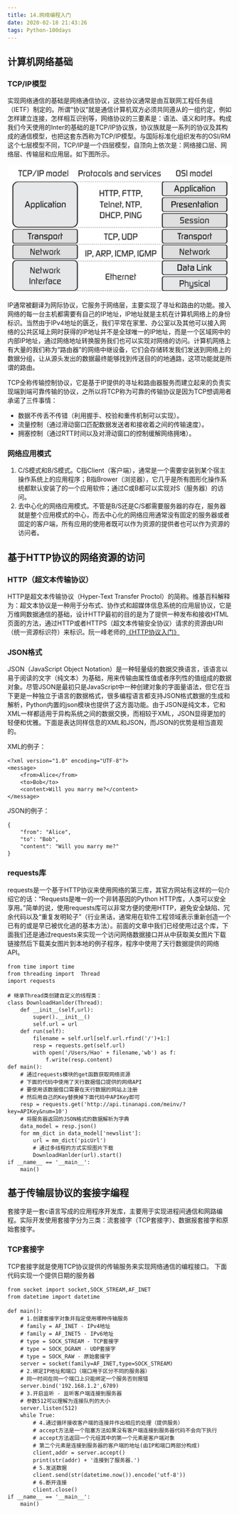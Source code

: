 ```yaml
---
title: 14.网络编程入门
date: 2020-02-18 21:43:26
tags: Python-100days
---
```


## 计算机网络基础

### TCP/IP模型

实现网络通信的基础是网络通信协议，这些协议通常是由互联网工程任务组（IETF）制定的。所谓“协议”就是通信计算机双方必须共同遵从的一组约定，例如怎样建立连接，怎样相互识别等，网络协议的三要素是：语法、语义和时序。构成我们今天使用的Inter的基础的是TCP/IP协议族，协议族就是一系列的协议及其构成的通信模型，也把这套东西称为TCP/IP模型。与国际标准化组织发布的OSI/RM这个七层模型不同，TCP/IP是一个四层模型，自顶向上依次是：网络接口层、网络层、传输层和应用层。如下图所示。
<!--more-->

![](./14-网络编程入门/TCP-IP-model.png)

IP通常被翻译为网际协议，它服务于网络层，主要实现了寻址和路由的功能。接入网络的每一台主机都需要有自己的IP地址，IP地址就是主机在计算机网络上的身份标识。当然由于IPv4地址的匮乏，我们平常在家里、办公室以及其他可以接入网络的公共区域上网时获得的IP地址并不是全球唯一的IP地址，而是一个区域网中的内部IP地址，通过网络地址转换服务我们也可以实现对网络的访问。计算机网络上有大量的我们称为“路由器”的网络中继设备，它们会存储转发我们发送到网络上的数据分组，让从源头发出的数据最终能够找到传送目的的地通路，这项功能就是所谓的路由。

TCP全称传输控制协议，它是基于IP提供的寻址和路由器服务而建立起来的负责实现端到端可靠传输的协议，之所以将TCP称为可靠的传输协议是因为TCP想调用者承诺了三件事情：

* 数据不传丢不传错（利用握手、校验和重传机制可以实现）。
* 流量控制（通过滑动窗口匹配数据发送者和接收着之间的传输速度）。
* 拥塞控制（通过RTT时间以及对滑动窗口的控制缓解网络拥堵）。

### 网络应用模式

1. C/S模式和B/S模式。C指Client（客户端），通常是一个需要安装到某个宿主操作系统上的应用程序；B指Brower（浏览器），它几乎是所有图形化操作系统都默认安装了的一个应用软件；通过C或B都可以实现对S（服务器）的访问。
2. 去中心化的网络应用模式。不管是B/S还是C/S都需要服务器的存在，服务器就是整个应用模式的中心，而去中心化的网络应用通常没有固定的服务器或者固定的客户端，所有应用的使用者既可以作为资源的提供者也可以作为资源的访问者。

## 基于HTTP协议的网络资源的访问

### HTTP（超文本传输协议）

HTTP是超文本传输协议（Hyper-Text Transfer Proctol）的简称。维基百科解释为：超文本协议是一种用于分布式、协作式和超媒体信息系统的应用层协议，它是万维网数据通信的基础，设计HTTP最初的目的是为了提供一种发布和接收HTML页面的方法，通过HTTP或者HTTPS（超文本传输安全协议）请求的资源由URI（统一资源标识符）来标识。阮一峰老师的[《HTTP协议入门》](http://www.ruanyifeng.com/blog/2016/08/http.html)

### JSON格式

JSON（JavaScript Object Notation）是一种轻量级的数据交换语言，该语言以易于阅读的文字（纯文本）为基础，用来传输由属性值或者序列性的值组成的数据对象。尽管JSON是最初只是JavaScript中一种创建对象的字面量语法，但它在当下更是一种独立于语言的数据格式，很多编程语言都支持JSON格式数据的生成和解析，Python内置的json模块也提供了这方面功能。由于JSON是纯文本，它和XML一样都适用于异构系统之间的数据交换，而相较于XML，JSON显得更加的轻便和优雅。下面是表达同样信息的XML和JSON，而JSON的优势是相当直观的。

XML的例子：

```
<?xml version="1.0" encoding="UTF-8"?>
<message>
	<from>Alice</from>
	<to>Bob</to>
	<content>Will you marry me?</content>
</message>
```

JSON的例子：

```
{
    "from": "Alice",
    "to": "Bob",
    "content": "Will you marry me?"
}
```

### requests库

requests是一个基于HTTP协议来使用网络的第三库，其官方网站有这样的一句介绍它的话：“Requests是唯一的一个非转基因的Python HTTP库，人类可以安全享用。”简单的说，使用requests库可以非常方便的使用HTTP，避免安全缺陷、冗余代码以及“重复发明轮子”（行业黑话，通常用在软件工程领域表示重新创造一个已有的或是早已被优化過的基本方法）。前面的文章中我们已经使用过这个库，下面我们还是通过requests来实现一个访问网络数据接口并从中获取美女图片下载链接然后下载美女图片到本地的例子程序，程序中使用了天行数据提供的网络API。

```
from time import time
from threading import  Thread
import requests

# 继承Thread类创建自定义的线程类：
class DownloadHanlder(Thread):
    def __init__(self,url):
        super().__init__()
        self.url = url
    def run(self):
        filename = self.url[self.url.rfind('/')+1:]
        resp = requests.get(self.url)
        with open('/Users/Hao' + filename,'wb') as f:
            f.write(resp.content)
def main():
    # 通过requests模块的get函数获取网络资源
    # 下面的代码中使用了天行数据借口提供的网络API
    # 要使用该数据借口需要在天行数据的网站上注册
    # 然后用自己的Key替换掉下面代码中APIKey即可
    resp = requests.get('http://api.tinanapi.com/meinv/?key=APIKey&num=10')
    # 将服务器返回的JSON格式的数据解析为字典
    data_model = resp.json()
    for mm_dict in data_model['newslist']:
        url = mm_dict('picUrl')
        # 通过多线程的方式实现图片下载
        DownloadHanlder(url).start()
if __name__ == '__main__':
    main()
```

## 基于传输层协议的套接字编程

套接字是一套c语言写成的应用程序开发库，主要用于实现进程间通信和网路编程。实际开发使用套接字分为三类：流套接字（TCP套接字）、数据报套接字和原始套接字。

### TCP套接字

TCP套接字就是使用TCP协议提供的传输服务来实现网络通信的编程接口。
下面代码实现一个提供日期的服务器
```
from socket import socket,SOCK_STREAM,AF_INET
from datetime import datetime

def main():
    # 1.创建套接字对象并指定使用哪种传输服务
    # family = AF_INET - IPv4地址
    # family = AF_INET5 - IPv6地址
    # type = SOCK_STREAM - TCP套接字
    # type = SOCK_DGRAM - UDP套接字
    # type = SOCK_RAW - 原始套接字
    server = socket(family=AF_INET,type=SOCK_STREAM)
    # 2.绑定IP地址和端口（端口用于区分不同的服务器）
    # 同一时间在同一个端口上只能绑定一个服务否则报错
    server.bind('192.168.1.2',6789)
    # 3.开启监听 - 监听客户端连接到服务器
    # 参数512可以理解为连接队列的大小
    server.listen(512)
    while True:
        # 4.通过循环接收客户端的连接并作出相应的处理（提供服务）
        # accept方法是一个阻塞方法如果没有客户端连接到服务器代码不会向下执行
        # accept方法返回一个元组其中的第一个元素是客户端对象
        # 第二个元素是连接到服务器的客户端的地址(由IP和端口两部分构成)
        client,addr = server.accept()
        print(str(addr) + '连接到了服务器.')
        # 5.发送数据
        client.send(str(datetime.now()).encode('utf-8'))
        # 6.断开连接
        client.close()
if __name__ == '__main__':
    main()
```